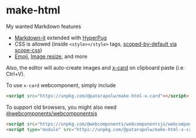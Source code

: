 # make-html

My wanted Markdown features

- [Markdown-it](https://github.com/markdown-it/markdown-it) extended with [HyperPug](https://github.com/patarapolw/hyperpug)
- CSS is allowed (inside `<style></style>` tags, [scoped-by-default via scope-css](https://www.npmjs.com/package/scope-css))
- [Emoji](https://github.com/markdown-it/markdown-it-emoji), [Image resize](https://github.com/tatsy/markdown-it-imsize), and more

Also, the editor will auto-create images and [x-card](/packages/x-card/index.js) on clipboard paste (i.e. Ctrl+V).

To use `x-card` webcomponent, simply include

```html
<script src="https://unpkg.com/@patarapolw/make-html-x-card"></script>
```

To support old browsers, you might also need [@webcomponents/webcomponentsjs](https://github.com/webcomponents/polyfills/tree/master/packages/webcomponentsjs)

```html
<script src="https://unpkg.com/@webcomponents/webcomponentsjs/webcomponents-loader.js"></script>
<script type="module" src="https://unpkg.com/@patarapolw/make-html-x-card"></script>
```
